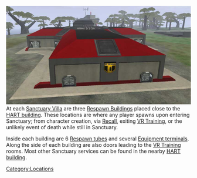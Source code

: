 ![](../images/Respawn.jpg "fig:Respawn.jpg") At each [Sanctuary
Villa](Sanctuary_Villa.md) are three [Respawn
Buildings](Respawn_Building.md) placed close to the [HART
building](HART_building.md). These locations are where any
player spawns upon entering Sanctuary; from character creation, via
[Recall](terminology/Recall.md), exiting [VR
Training](VR_Training.md), or the unlikely event of death while
still in Sanctuary.

Inside each building are 6 [Respawn tubes](../items/Respawn_Tube.md) and
several [Equipment terminals](../items/Equipment_Terminal.md). Along the
side of each building are also doors leading to the [VR
Training](VR_Training.md) rooms. Most other Sanctuary services
can be found in the nearby [HART building](HART_building.md).

[Category:Locations](Category:Locations.md)
